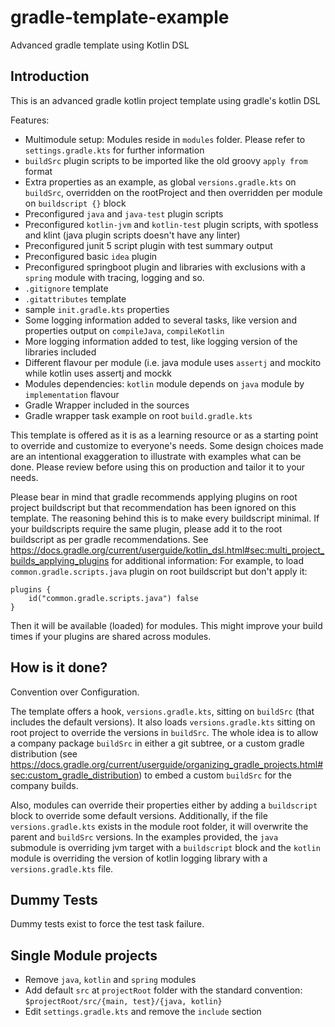 # gradle-template-example
Advanced gradle template using Kotlin DSL

## Introduction
This is an advanced gradle kotlin project template using gradle's kotlin DSL

Features: 
- Multimodule setup: Modules reside in `modules` folder. Please refer to `settings.gradle.kts` for further information
- `buildSrc` plugin scripts to be imported like the old groovy `apply from` format
- Extra properties as an example, as global `versions.gradle.kts` on `buildSrc`, overridden on the rootProject and then 
  overridden per module on `buildscript {}` block
- Preconfigured `java` and `java-test` plugin scripts
- Preconfigured `kotlin-jvm` and `kotlin-test` plugin scripts, with spotless and klint (java plugin scripts doesn't have any linter)
- Preconfigured junit 5 script plugin with test summary output
- Preconfigured basic `idea` plugin
- Preconfigured springboot plugin and libraries with exclusions with a `spring` module with tracing, logging and so.
- `.gitignore` template 
- `.gitattributes` template
- sample `init.gradle.kts` properties
- Some logging information added to several tasks, like version and properties output on `compileJava`, `compileKotlin`
- More logging information added to test, like logging version of the libraries included
- Different flavour per module (i.e. java module uses `assertj` and mockito while kotlin uses assertj and mockk
- Modules dependencies: `kotlin` module depends on `java` module by `implementation` flavour
- Gradle Wrapper included in the sources
- Gradle wrapper task example on root `build.gradle.kts`

This template is offered as it is as a learning resource or as a starting point to override and customize to everyone's 
needs.
Some design choices made are an intentional exaggeration to illustrate with examples what can be done.
Please review before using this on production and tailor it to your needs.

Please bear in mind that gradle recommends applying plugins on root project buildscript but that recommendation has been 
ignored on this template. The reasoning behind this is to make every buildscript minimal. 
If your buildscripts require the same plugin, please add it to the root buildscript as per gradle recommendations. 
See https://docs.gradle.org/current/userguide/kotlin_dsl.html#sec:multi_project_builds_applying_plugins for additional information:
For example, to load `common.gradle.scripts.java` plugin on root buildscript but don't apply it:
```
plugins {
    id("common.gradle.scripts.java") false
}
```
Then it will be available (loaded) for modules. This might improve your build times if your plugins are shared across 
modules.

## How is it done?

Convention over Configuration.

The template offers a hook, `versions.gradle.kts`, sitting on `buildSrc` (that includes the default versions).
It also loads `versions.gradle.kts` sitting on root project to override the versions in `buildSrc`.
The whole idea is to allow a company package `buildSrc` in either a git subtree, 
or a custom gradle distribution (see https://docs.gradle.org/current/userguide/organizing_gradle_projects.html#sec:custom_gradle_distribution)
to  embed a custom `buildSrc` for the company builds.

Also, modules can override their properties either by adding a `buildscript` block to override some default versions.
Additionally, if the file `versions.gradle.kts` exists in the module root folder, it will overwrite the parent and
`buildSrc` versions. 
In the examples provided, the `java` submodule is overriding jvm target with a `buildscript` block 
and the `kotlin` module is overriding the version of kotlin logging library with a `versions.gradle.kts` file.

## Dummy Tests
Dummy tests exist to force the test task failure.

## Single Module projects
- Remove `java`, `kotlin` and `spring` modules
- Add default `src` at `projectRoot` folder with the standard convention: `$projectRoot/src/{main, test}/{java, kotlin}`
- Edit `settings.gradle.kts` and remove the `include` section
